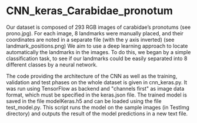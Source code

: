 # CNN_keras_Carabidae_pronotum

Our dataset is composed of 293 RGB images of carabidae’s pronotums (see prono.jpg).
For each image, 8 landmarks were manually placed, and their coordinates are noted in a separate file (with the y axis inverted) (see landmark\_positions.png)
We aim to use a deep learning approach to locate automatically the landmarks in the images. To do this, we began by a simple classification task, to see if our landmarks could be easily separated into 8 different classes by a neural network.

The code providing the architecture of the CNN as well as the training, validation and test phases on the whole dataset is given in cnn\_keras.py. It was run using TensorFlow as backend and "channels first" as image data format, which must be specified in the keras.json file. 
The trained model is saved in the file modelKeras.h5 and can be loaded using the file test\_model.py. This script runs the model on the sample images (in TestImg directory) and outputs the result of the model predictions in a new text file.
